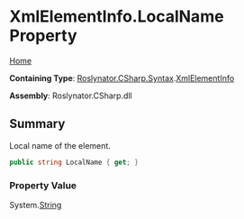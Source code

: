 <a name="_Top"></a>

# XmlElementInfo\.LocalName Property

[Home](../../../../../README.md#_Top)

**Containing Type**: [Roslynator.CSharp.Syntax](../../README.md#_Top)\.[XmlElementInfo](../README.md#_Top)

**Assembly**: Roslynator\.CSharp\.dll

## Summary

Local name of the element\.

```csharp
public string LocalName { get; }
```

### Property Value

System\.[String](https://docs.microsoft.com/en-us/dotnet/api/system.string)

